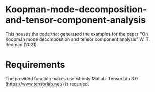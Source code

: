 # Koopman-mode-decomposition-and-tensor-component-analysis
This houses the code that generated the examples for the paper "On Koopman mode decomposition and tensor component analysis" W. T. Redman (2021). 

# Requirements

The provided function makes use of only Matlab. TensorLab 3.0 (https://www.tensorlab.net/) is requried. 


